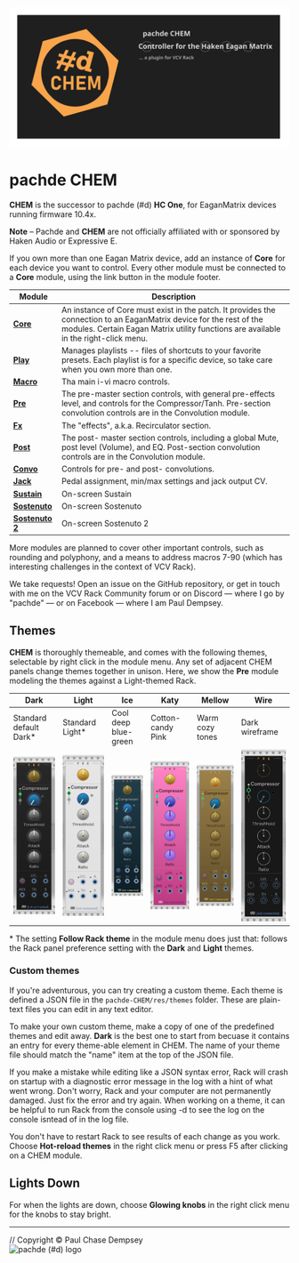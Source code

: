 ![](./image/repo-banner.svg)

# pachde CHEM

**CHEM** is the successor to pachde (#d) **HC One**, for EaganMatrix devices running firmware 10.4x.

**Note** – Pachde and **CHEM** are not officially affiliated with or sponsored by Haken Audio or Expressive E.

If you own more than one Eagan Matrix device, add an instance of **Core** for each device you want to control.
Every other module must be connected to a **Core** module, using the link button in the module footer.

| Module | Description |
| -- | -- |
| [**Core**](./core.md)  | An instance of Core must exist in the patch. It provides the connection to an EaganMatrix device for the rest of the modules. Certain Eagan Matrix utility functions are available in the right-click menu. |
| [**Play**](./play.md)  | Manages playlists -- files of shortcuts to your favorite presets. Each playlist is for a specific device, so take care when you own more than one. |
| [**Macro**](./macro.md) | Tha main i-vi macro controls. |
| [**Pre**](./pre.md)   | The pre-master section controls, with general pre-effects level, and controls for the Compressor/Tanh. Pre-section convolution controls are in the Convolution module. |
| [**Fx**](./fx.md)    | The "effects", a.k.a. Recirculator section. |
| [**Post**](./post.md)  | The post- master section controls, including a global Mute, post level (Volume), and EQ. Post-section convolution controls are in the Convolution module.|
| [**Convo**](./convo.md) | Controls for pre- and post- convolutions. |
| [**Jack**](./jack.md)  | Pedal assignment, min/max settings and jack output CV. |
| [**Sustain**](./sus.md)  | On-screen Sustain |
| [**Sostenuto**](./sus.md)  | On-screen Sostenuto |
| [**Sostenuto 2**](./sus.md)  | On-screen Sostenuto 2 |

More modules are planned to cover other important controls, such as rounding and polyphony,
and a means to address macros 7-90 (which has interesting challenges in the context of VCV Rack).

We take requests! Open an issue on the GitHub repository,
 or get in touch with me on the VCV Rack Community forum or on Discord — where I go by "pachde" — or on Facebook — where I am Paul Dempsey.

## Themes

**CHEM** is thoroughly themeable, and comes with the following themes, selectable by right click in the module menu.
Any set of adjacent CHEM panels change themes together in unison.
Here, we show the **Pre** module modeling the themes against a Light-themed Rack.

| **Dark** | **Light** | **Ice** | **Katy** | **Mellow** |**Wire**   |
| -- | -- |-- |-- |-- |-- |
| Standard default Dark\* | Standard Light\* | Cool deep blue-green | Cotton-candy Pink |  Warm cozy tones | Dark wireframe |
| ![Dark theme](./image/dark.png) | ![Light theme](./image/light.png) | ![Ice theme](./image/ice.png) | ![Katy theme](./image/katy.png) | ![Mellow theme](./image/mellow.png)  | ![Wire theme](./image/wire.png) |

\* The setting **Follow Rack theme** in the module menu does just that: follows the Rack panel preference setting with the **Dark** and **Light** themes.

### Custom themes

If you're adventurous, you can try creating a custom theme.
Each theme is defined a JSON file in the `pachde-CHEM/res/themes` folder.
These are plain-text files you can edit in any text editor.

To make your own custom theme, make a copy of one of the predefined themes and edit away.
**Dark** is the best one to start from becuase it contains an entry for every theme-able element in CHEM.
The name of your theme file should match the "name" item at the top of the JSON file.

If you make a mistake while editing like a JSON syntax error,
Rack will crash on startup with a diagnostic error message in the log with a hint of what went wrong.
Don't worry, Rack and your computer are not permanently damaged. Just fix the error and try again.
When working on a theme, it can be helpful to run Rack from the console using -d to see the log on the console isntead of in the log file.

You don't have to restart Rack to see results of each change as you work.
Choose **Hot-reload themes** in the right click menu or press F5 after clicking on a CHEM module.

## Lights Down

For when the lights are down, choose **Glowing knobs** in the right click menu for the knobs to stay bright.

---

// Copyright © Paul Chase Dempsey\
![pachde (#d) logo](./image/Logo.svg)